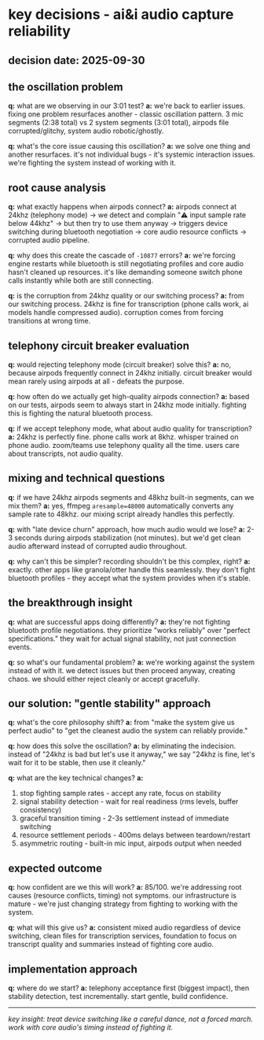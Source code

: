 # key decisions - ai&i audio capture reliability

## decision date: 2025-09-30

## the oscillation problem

**q:** what are we observing in our 3:01 test?
**a:** we're back to earlier issues. fixing one problem resurfaces another - classic oscillation pattern. 3 mic segments (2:38 total) vs 2 system segments (3:01 total), airpods file corrupted/glitchy, system audio robotic/ghostly.

**q:** what's the core issue causing this oscillation?
**a:** we solve one thing and another resurfaces. it's not individual bugs - it's systemic interaction issues. we're fighting the system instead of working with it.

## root cause analysis

**q:** what exactly happens when airpods connect?
**a:** airpods connect at 24khz (telephony mode) → we detect and complain "⚠️ input sample rate below 44khz" → but then try to use them anyway → triggers device switching during bluetooth negotiation → core audio resource conflicts → corrupted audio pipeline.

**q:** why does this create the cascade of `-10877` errors?
**a:** we're forcing engine restarts while bluetooth is still negotiating profiles and core audio hasn't cleaned up resources. it's like demanding someone switch phone calls instantly while both are still connecting.

**q:** is the corruption from 24khz quality or our switching process?
**a:** from our switching process. 24khz is fine for transcription (phone calls work, ai models handle compressed audio). corruption comes from forcing transitions at wrong time.

## telephony circuit breaker evaluation

**q:** would rejecting telephony mode (circuit breaker) solve this?
**a:** no, because airpods frequently connect in 24khz initially. circuit breaker would mean rarely using airpods at all - defeats the purpose.

**q:** how often do we actually get high-quality airpods connection?
**a:** based on our tests, airpods seem to always start in 24khz mode initially. fighting this is fighting the natural bluetooth process.

**q:** if we accept telephony mode, what about audio quality for transcription?
**a:** 24khz is perfectly fine. phone calls work at 8khz. whisper trained on phone audio. zoom/teams use telephony quality all the time. users care about transcripts, not audio quality.

## mixing and technical questions

**q:** if we have 24khz airpods segments and 48khz built-in segments, can we mix them?
**a:** yes, ffmpeg `aresample=48000` automatically converts any sample rate to 48khz. our mixing script already handles this perfectly.

**q:** with "late device churn" approach, how much audio would we lose?
**a:** 2-3 seconds during airpods stabilization (not minutes). but we'd get clean audio afterward instead of corrupted audio throughout.

**q:** why can't this be simpler? recording shouldn't be this complex, right?
**a:** exactly. other apps like granola/otter handle this seamlessly. they don't fight bluetooth profiles - they accept what the system provides when it's stable.

## the breakthrough insight

**q:** what are successful apps doing differently?
**a:** they're not fighting bluetooth profile negotiations. they prioritize "works reliably" over "perfect specifications." they wait for actual signal stability, not just connection events.

**q:** so what's our fundamental problem?
**a:** we're working against the system instead of with it. we detect issues but then proceed anyway, creating chaos. we should either reject cleanly or accept gracefully.

## our solution: "gentle stability" approach

**q:** what's the core philosophy shift?
**a:** from "make the system give us perfect audio" to "get the cleanest audio the system can reliably provide."

**q:** how does this solve the oscillation?
**a:** by eliminating the indecision. instead of "24khz is bad but let's use it anyway," we say "24khz is fine, let's wait for it to be stable, then use it cleanly."

**q:** what are the key technical changes?
**a:**
1. stop fighting sample rates - accept any rate, focus on stability
2. signal stability detection - wait for real readiness (rms levels, buffer consistency)
3. graceful transition timing - 2-3s settlement instead of immediate switching
4. resource settlement periods - 400ms delays between teardown/restart
5. asymmetric routing - built-in mic input, airpods output when needed

## expected outcome

**q:** how confident are we this will work?
**a:** 85/100. we're addressing root causes (resource conflicts, timing) not symptoms. our infrastructure is mature - we're just changing strategy from fighting to working with the system.

**q:** what will this give us?
**a:** consistent mixed audio regardless of device switching, clean files for transcription services, foundation to focus on transcript quality and summaries instead of fighting core audio.

## implementation approach

**q:** where do we start?
**a:** telephony acceptance first (biggest impact), then stability detection, test incrementally. start gentle, build confidence.

---

*key insight: treat device switching like a careful dance, not a forced march. work with core audio's timing instead of fighting it.*
